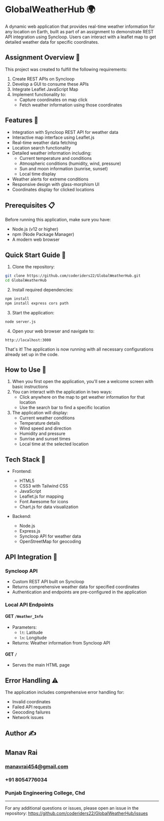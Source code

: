 # GlobalWeatherHub 🌍

A dynamic web application that provides real-time weather information for any location on Earth, built as part of an assignment to demonstrate REST API integration using Syncloop. Users can interact with a leaflet map to get detailed weather data for specific coordinates.

## Assignment Overview 📝

This project was created to fulfill the following requirements:
1. Create REST APIs on Syncloop
2. Develop a GUI to consume these APIs
3. Integrate Leaflet JavaScript Map
4. Implement functionality to:
   - Capture coordinates on map click
   - Fetch weather information using those coordinates

## Features 🌟

- Integration with Syncloop REST API for weather data
- Interactive map interface using Leaflet.js
- Real-time weather data fetching
- Location search functionality
- Detailed weather information including:
  - Current temperature and conditions
  - Atmospheric conditions (humidity, wind, pressure)
  - Sun and moon information (sunrise, sunset)
  - Local time display
- Weather alerts for extreme conditions
- Responsive design with glass-morphism UI
- Coordinates display for clicked locations

## Prerequisites 📋

Before running this application, make sure you have:

- Node.js (v12 or higher)
- npm (Node Package Manager)
- A modern web browser

## Quick Start Guide 🚀

1. Clone the repository:
```bash
git clone https://github.com/coderiders22/GlobalWeatherHub.git
cd GlobalWeatherHub
```

2. Install required dependencies:
```bash
npm install
npm install express cors path
```

3. Start the application:
```bash
node server.js
```

4. Open your web browser and navigate to:
```
http://localhost:3000
```

That's it! The application is now running with all necessary configurations already set up in the code.

## How to Use 🎯

1. When you first open the application, you'll see a welcome screen with basic instructions
2. You can interact with the application in two ways:
   - Click anywhere on the map to get weather information for that location
   - Use the search bar to find a specific location
3. The application will display:
   - Current weather conditions
   - Temperature details
   - Wind speed and direction
   - Humidity and pressure
   - Sunrise and sunset times
   - Local time at the selected location

## Tech Stack 💪

- Frontend:
  - HTML5
  - CSS3 with Tailwind CSS
  - JavaScript
  - Leaflet.js for mapping
  - Font Awesome for icons
  - Chart.js for data visualization

- Backend:
  - Node.js
  - Express.js
  - Syncloop API for weather data
  - OpenStreetMap for geocoding

## API Integration 🔌

### Syncloop API
- Custom REST API built on Syncloop
- Returns comprehensive weather data for specified coordinates
- Authentication and endpoints are pre-configured in the application

### Local API Endpoints
#### GET `/Weather_Info`
- Parameters:
  - `lt`: Latitude
  - `ln`: Longitude
- Returns: Weather information from Syncloop API

#### GET `/`
- Serves the main HTML page

## Error Handling ⚠️

The application includes comprehensive error handling for:
- Invalid coordinates
- Failed API requests
- Geocoding failures
- Network issues

## Author ✍️

## Manav Rai
### manavrai454@gmail.com
### +91 8054776034
### Punjab Engineering College, Chd

---

For any additional questions or issues, please open an issue in the repository: https://github.com/coderiders22/GlobalWeatherHub/issues
